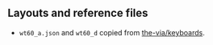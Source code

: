 ## Layouts and reference files

- `wt60_a.json` and `wt60_d` copied from [the-via/keyboards](https://github.com/the-via/keyboards/blob/6adf48d98675d5bd7299ede2d6ee639764a8be5e/v3/wilba_tech).
